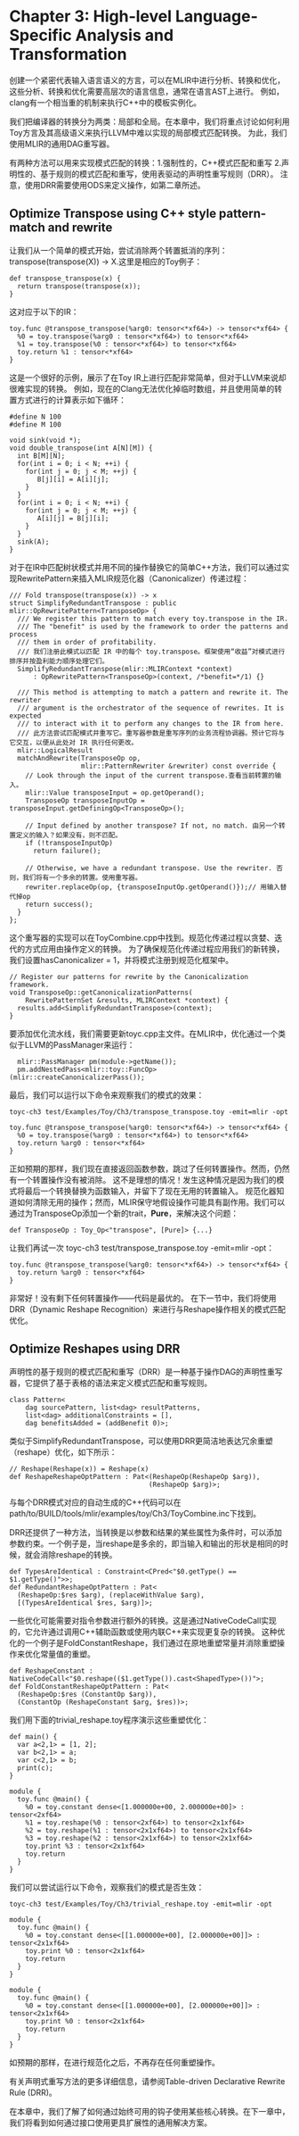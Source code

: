 # Chapter 3: High-level Language-Specific Analysis and Transformation

创建一个紧密代表输入语言语义的方言，可以在MLIR中进行分析、转换和优化，这些分析、转换和优化需要高层次的语言信息，通常在语言AST上进行。
例如，clang有一个相当重的机制来执行C++中的模板实例化。

我们把编译器的转换分为两类：局部和全局。在本章中，我们将重点讨论如何利用Toy方言及其高级语义来执行LLVM中难以实现的局部模式匹配转换。
为此，我们使用MLIR的通用DAG重写器。

有两种方法可以用来实现模式匹配的转换：1.强制性的，C++模式匹配和重写 2.声明性的、基于规则的模式匹配和重写，使用表驱动的声明性重写规则（DRR）。
注意，使用DRR需要使用ODS来定义操作，如第二章所述。


## Optimize Transpose using C++ style pattern-match and rewrite 

让我们从一个简单的模式开始，尝试消除两个转置抵消的序列：transpose(transpose(X)) -> X.这里是相应的Toy例子：

``` 
def transpose_transpose(x) {
  return transpose(transpose(x));
}
```

这对应于以下的IR：

``` 
toy.func @transpose_transpose(%arg0: tensor<*xf64>) -> tensor<*xf64> {
  %0 = toy.transpose(%arg0 : tensor<*xf64>) to tensor<*xf64>
  %1 = toy.transpose(%0 : tensor<*xf64>) to tensor<*xf64>
  toy.return %1 : tensor<*xf64>
}
```


这是一个很好的示例，展示了在Toy IR上进行匹配非常简单，但对于LLVM来说却很难实现的转换。
例如，现在的Clang无法优化掉临时数组，并且使用简单的转置方式进行的计算表示如下循环：

``` 
#define N 100
#define M 100

void sink(void *);
void double_transpose(int A[N][M]) {
  int B[M][N];
  for(int i = 0; i < N; ++i) {
    for(int j = 0; j < M; ++j) {
       B[j][i] = A[i][j];
    }
  }
  for(int i = 0; i < N; ++i) {
    for(int j = 0; j < M; ++j) {
       A[i][j] = B[j][i];
    }
  }
  sink(A);
}
```

对于在IR中匹配树状模式并用不同的操作替换它的简单C++方法，我们可以通过实现RewritePattern来插入MLIR规范化器（Canonicalizer）传递过程：

``` 
/// Fold transpose(transpose(x)) -> x
struct SimplifyRedundantTranspose : public mlir::OpRewritePattern<TransposeOp> {
  /// We register this pattern to match every toy.transpose in the IR.
  /// The "benefit" is used by the framework to order the patterns and process
  /// them in order of profitability.
  /// 我们注册此模式以匹配 IR 中的每个 toy.transpose。框架使用“收益”对模式进行排序并按盈利能力顺序处理它们。
  SimplifyRedundantTranspose(mlir::MLIRContext *context)
      : OpRewritePattern<TransposeOp>(context, /*benefit=*/1) {}

  /// This method is attempting to match a pattern and rewrite it. The rewriter
  /// argument is the orchestrator of the sequence of rewrites. It is expected
  /// to interact with it to perform any changes to the IR from here.
  /// 此方法尝试匹配模式并重写它。重写器参数是重写序列的业务流程协调器。预计它将与它交互，以便从此处对 IR 执行任何更改。
  mlir::LogicalResult
  matchAndRewrite(TransposeOp op,
                  mlir::PatternRewriter &rewriter) const override {
    // Look through the input of the current transpose.查看当前转置的输入。
    mlir::Value transposeInput = op.getOperand();
    TransposeOp transposeInputOp = transposeInput.getDefiningOp<TransposeOp>(); 

    // Input defined by another transpose? If not, no match. 由另一个转置定义的输入？如果没有，则不匹配。
    if (!transposeInputOp)
      return failure();

    // Otherwise, we have a redundant transpose. Use the rewriter. 否则，我们将有一个多余的转置。使用重写器。
    rewriter.replaceOp(op, {transposeInputOp.getOperand()});// 用输入替代掉op
    return success();
  }
};
```

这个重写器的实现可以在ToyCombine.cpp中找到。规范化传递过程以贪婪、迭代的方式应用由操作定义的转换。
为了确保规范化传递过程应用我们的新转换，我们设置hasCanonicalizer = 1，并将模式注册到规范化框架中。

``` 
// Register our patterns for rewrite by the Canonicalization framework.
void TransposeOp::getCanonicalizationPatterns(
    RewritePatternSet &results, MLIRContext *context) {
  results.add<SimplifyRedundantTranspose>(context);
}
```

要添加优化流水线，我们需要更新toyc.cpp主文件。在MLIR中，优化通过一个类似于LLVM的PassManager来运行：

``` 
  mlir::PassManager pm(module->getName());
  pm.addNestedPass<mlir::toy::FuncOp>(mlir::createCanonicalizerPass());
```

最后，我们可以运行以下命令来观察我们的模式的效果：
``` 
toyc-ch3 test/Examples/Toy/Ch3/transpose_transpose.toy -emit=mlir -opt
```

``` 
toy.func @transpose_transpose(%arg0: tensor<*xf64>) -> tensor<*xf64> {
  %0 = toy.transpose(%arg0 : tensor<*xf64>) to tensor<*xf64>
  toy.return %arg0 : tensor<*xf64>
}
```

正如预期的那样，我们现在直接返回函数参数，跳过了任何转置操作。然而，仍然有一个转置操作没有被消除。
这不是理想的情况！发生这种情况是因为我们的模式将最后一个转换替换为函数输入，并留下了现在无用的转置输入。
规范化器知道如何清除无用的操作；然而，MLIR保守地假设操作可能具有副作用。我们可以通过为TransposeOp添加一个新的trait，**Pure**，来解决这个问题：

``` 
def TransposeOp : Toy_Op<"transpose", [Pure]> {...}
```

让我们再试一次 toyc-ch3 test/transpose_transpose.toy -emit=mlir -opt：

``` 
toy.func @transpose_transpose(%arg0: tensor<*xf64>) -> tensor<*xf64> {
  toy.return %arg0 : tensor<*xf64>
}
```

非常好！没有剩下任何转置操作——代码是最优的。
在下一节中，我们将使用DRR（Dynamic Reshape Recognition）来进行与Reshape操作相关的模式匹配优化。


## Optimize Reshapes using DRR

声明性的基于规则的模式匹配和重写（DRR）是一种基于操作DAG的声明性重写器，它提供了基于表格的语法来定义模式匹配和重写规则。

``` 
class Pattern<
    dag sourcePattern, list<dag> resultPatterns,
    list<dag> additionalConstraints = [],
    dag benefitsAdded = (addBenefit 0)>;

```

类似于SimplifyRedundantTranspose，可以使用DRR更简洁地表达冗余重塑（reshape）优化，如下所示：

``` 
// Reshape(Reshape(x)) = Reshape(x)
def ReshapeReshapeOptPattern : Pat<(ReshapeOp(ReshapeOp $arg)),
                                   (ReshapeOp $arg)>;
```

与每个DRR模式对应的自动生成的C++代码可以在
path/to/BUILD/tools/mlir/examples/toy/Ch3/ToyCombine.inc下找到。

DRR还提供了一种方法，当转换是以参数和结果的某些属性为条件时，可以添加参数约束。一个例子是，当reshape是多余的，即当输入和输出的形状是相同的时候，就会消除reshape的转换。

``` 
def TypesAreIdentical : Constraint<CPred<"$0.getType() == $1.getType()">>;
def RedundantReshapeOptPattern : Pat<
  (ReshapeOp:$res $arg), (replaceWithValue $arg),
  [(TypesAreIdentical $res, $arg)]>;
```

一些优化可能需要对指令参数进行额外的转换。这是通过NativeCodeCall实现的，它允许通过调用C++辅助函数或使用内联C++来实现更复杂的转换。
这种优化的一个例子是FoldConstantReshape，我们通过在原地重塑常量并消除重塑操作来优化常量值的重塑。

``` 
def ReshapeConstant : NativeCodeCall<"$0.reshape(($1.getType()).cast<ShapedType>())">;
def FoldConstantReshapeOptPattern : Pat<
  (ReshapeOp:$res (ConstantOp $arg)),
  (ConstantOp (ReshapeConstant $arg, $res))>;
```

我们用下面的trivial_reshape.toy程序演示这些重塑优化：

``` 
def main() {
  var a<2,1> = [1, 2];
  var b<2,1> = a;
  var c<2,1> = b;
  print(c);
}
```

``` 
module {
  toy.func @main() {
    %0 = toy.constant dense<[1.000000e+00, 2.000000e+00]> : tensor<2xf64>
    %1 = toy.reshape(%0 : tensor<2xf64>) to tensor<2x1xf64>
    %2 = toy.reshape(%1 : tensor<2x1xf64>) to tensor<2x1xf64>
    %3 = toy.reshape(%2 : tensor<2x1xf64>) to tensor<2x1xf64>
    toy.print %3 : tensor<2x1xf64>
    toy.return
  }
}
```

我们可以尝试运行以下命令，观察我们的模式是否生效：

```
toyc-ch3 test/Examples/Toy/Ch3/trivial_reshape.toy -emit=mlir -opt
```

``` 
module {
  toy.func @main() {
    %0 = toy.constant dense<[[1.000000e+00], [2.000000e+00]]> : tensor<2x1xf64>
    toy.print %0 : tensor<2x1xf64>
    toy.return
  }
}
```

``` 
module {
  toy.func @main() {
    %0 = toy.constant dense<[[1.000000e+00], [2.000000e+00]]> : tensor<2x1xf64>
    toy.print %0 : tensor<2x1xf64>
    toy.return
  }
}
```

如预期的那样，在进行规范化之后，不再存在任何重塑操作。

有关声明式重写方法的更多详细信息，请参阅Table-driven Declarative Rewrite Rule (DRR)。

在本章中，我们了解了如何通过始终可用的钩子使用某些核心转换。在下一章中，我们将看到如何通过接口使用更具扩展性的通用解决方案。